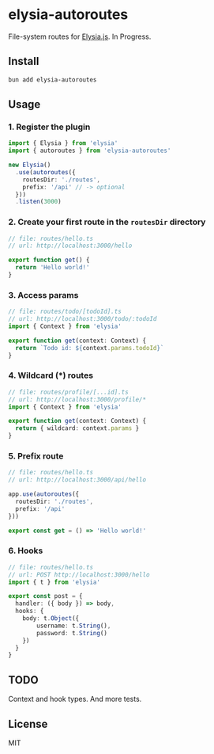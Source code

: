 # elysia-autoroutes

File-system routes for [Elysia.js](https://elysiajs.com/). In Progress.

## Install

```bash
bun add elysia-autoroutes
```

## Usage

### 1. Register the plugin

```ts
import { Elysia } from 'elysia'
import { autoroutes } from 'elysia-autoroutes'

new Elysia()
  .use(autoroutes({
    routesDir: './routes',
    prefix: '/api' // -> optional
  }))
  .listen(3000)
```

### 2. Create your first route in the `routesDir` directory

```ts
// file: routes/hello.ts
// url: http://localhost:3000/hello

export function get() {
  return 'Hello world!'
}
```

### 3. Access params

```ts
// file: routes/todo/[todoId].ts
// url: http://localhost:3000/todo/:todoId
import { Context } from 'elysia'

export function get(context: Context) {
  return `Todo id: ${context.params.todoId}`
}
```

### 4. Wildcard (*) routes

```ts
// file: routes/profile/[...id].ts
// url: http://localhost:3000/profile/*
import { Context } from 'elysia'

export function get(context: Context) {
  return { wildcard: context.params }
}
```

### 5. Prefix route

```ts
// file: routes/hello.ts
// url: http://localhost:3000/api/hello

app.use(autoroutes({
  routesDir: './routes',
  prefix: '/api'
}))

export const get = () => 'Hello world!'
```

### 6. Hooks


```ts
// file: routes/hello.ts
// url: POST http://localhost:3000/hello
import { t } from 'elysia'

export const post = {
  handler: ({ body }) => body,
  hooks: {
    body: t.Object({
        username: t.String(),
        password: t.String()
    })
  }
}
```

## TODO

Context and hook types. And more tests.

## License

MIT
